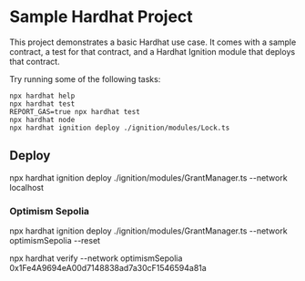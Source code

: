 # Sample Hardhat Project

This project demonstrates a basic Hardhat use case. It comes with a sample contract, a test for that contract, and a Hardhat Ignition module that deploys that contract.

Try running some of the following tasks:

```shell
npx hardhat help
npx hardhat test
REPORT_GAS=true npx hardhat test
npx hardhat node
npx hardhat ignition deploy ./ignition/modules/Lock.ts
```

## Deploy

npx hardhat ignition deploy ./ignition/modules/GrantManager.ts --network localhost

### Optimism Sepolia

npx hardhat ignition deploy ./ignition/modules/GrantManager.ts --network optimismSepolia --reset

npx hardhat verify --network optimismSepolia 0x1Fe4A9694eA00d7148838ad7a30cF1546594a81a

